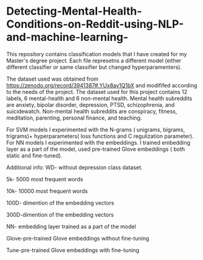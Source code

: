 # Detecting-Mental-Health-Conditions-on-Reddit-using-NLP-and-machine-learning-
This repository contains classification models that I have created for my Master's degree project. 
Each file represetns a different model (either different classifier or same classifier but changed hyperparamenters). 

The dataset used was obtained from https://zenodo.org/record/3941387#.YUx8ay1Q1bX and modififed according to the needs of the project.
The dataset used for this project contains 12 labels, 6 mental-health and 6 non-mental health. 
Mental health subreddits are anxiety, bipolar disorder, depression, PTSD, schizophrenia, and suicidewatch.
Non-mental health subreddits are conspiracy, fitness, meditation, parenting, personal finance, and teaching.
 

For SVM models I experimented with the N-grams ( unigrams, bigrams, trigrams)+ hyperparameters( loss functions and C regulization parameter). 
For NN models I experimented with the embeddings. I trained embedding layer as a part of the model, used pre-trained Glove embeddings ( both static and fine-tuned).


Additional info: 
WD- without depression class dataset. 

5k- 5000 most frequent words

10k- 10000 most frequent words

100D- dimention of the embedding vectors 

300D-dimention of the embedding vectors 

NN- embedding layer trained as a part of the model

Glove-pre-trained Glove embeddings without fine-tuning 

Tune-pre-trained Glove embeddings with fine-tuning 
